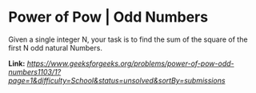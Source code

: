 # Power of Pow | Odd Numbers
Given a single integer N, your task is to find the sum of the square of the first N odd natural Numbers.

**Link:** _https://www.geeksforgeeks.org/problems/power-of-pow-odd-numbers1103/1?page=1&difficulty=School&status=unsolved&sortBy=submissions_
